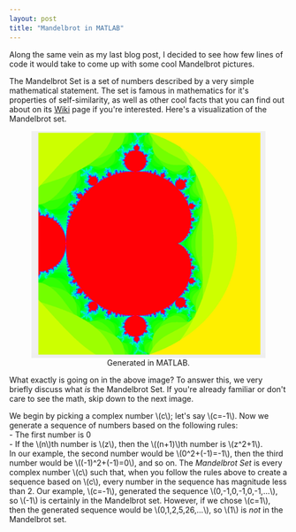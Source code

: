 ```yaml
---
layout: post
title: "Mandelbrot in MATLAB"
---
```


<script type="text/javascript"
    src="http://cdn.mathjax.org/mathjax/latest/MathJax.js?config=TeX-AMS-MML_HTMLorMML">
</script>

Along the same vein as my last blog post, I decided to see how few lines of code it would take to come up with some cool Mandelbrot pictures.

The Mandelbrot Set is a set of numbers described by a very simple mathematical statement. The set is famous in mathematics for it's properties of self-similarity, as well as other cool facts that you can find out about on its [Wiki](https://en.wikipedia.org/wiki/Mandelbrot_set) page if you're interested. Here's a visualization of the Mandelbrot set.
<figure>
<a href="/images/mand/mand.png">
<img style="margin:0px auto;display:block;width:600px;" src="/images/mand/mand.png" />
</a>
<figcaption style="text-align:center" >Generated in MATLAB.</figcaption>
</figure>
What exactly is going on in the above image? To answer this, we very briefly discuss what <em>is</em> the Mandelbrot Set. If you're already familiar or don't care to see the math, skip down to the next image. 


We begin by picking a complex number \\(c\\); let's say \\(c=-1\\). Now we generate a sequence of numbers based on the following rules:
<br>- The first number is 0
<br>- If the \\(n\\)th number is \\(z\\), then the \\((n+1)\\)th number is \\(z^2+1\\). 
<br>In our example, the second number would be \\(0^2+(-1)=-1\\), then the third number would be \\((-1)^2+(-1)=0\\), and so on. The <em> Mandelbrot Set </em> is every complex number \\(c\\) such that, when you follow the rules above to create a sequence based on \\(c\\), every number in the sequence has magnitude less than 2. Our example, \\(c=-1\\), generated the sequence \\(0,-1,0,-1,0,-1,...\\), so \\(-1\\) is certainly in the Mandelbrot set. However, if we chose \\(c=1\\), then the generated sequence would be \\(0,1,2,5,26,...\\), so \\(1\\) is <em>not</em> in the Mandelbrot set. 




